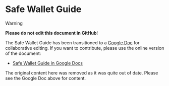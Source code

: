 # Safe Wallet Guide

> [!WARNING]  
> **Please do not edit this document in GitHub**!
> 
> The Safe Wallet Guide has been transitioned to a [Google Doc](https://docs.google.com/document/d/1jrxQ2ASDeSt3ZQqmRG4i1gGj5bLPIuNE/edit?usp=sharing&ouid=108621303591624563207&rtpof=true&sd=true) for collaborative editing.
> If you want to contribute, please use the online version of the document:
> * [Safe Wallet Guide in Google Docs](https://docs.google.com/document/d/1jrxQ2ASDeSt3ZQqmRG4i1gGj5bLPIuNE/edit?usp=sharing&ouid=108621303591624563207&rtpof=true&sd=true)
  
The original content here was removed as it was quite out of date. Please see the Google Doc above for content. 

